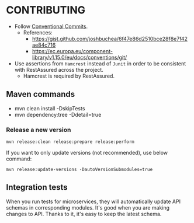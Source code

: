 # CONTRIBUTING

- Follow [Conventional Commits](https://www.conventionalcommits.org/en/v1.0.0/).
    - References:
      - https://gist.github.com/joshbuchea/6f47e86d2510bce28f8e7f42ae84c716
      - https://ec.europa.eu/component-library/v1.15.0/eu/docs/conventions/git/
- Use assertions from `Hamcrest` instead of `Junit` in order to be consistent with RestAssured across the project.
  - Hamcrest is required by RestAssured.

## Maven commands

- mvn clean install -DskipTests
- mvn dependency:tree -Ddetail=true

### Release a new version

```text
mvn release:clean release:prepare release:perform
```

If you want to only update versions (not recommended), use below command:

```text
mvn release:update-versions -DautoVersionSubmodules=true
```

## Integration tests

When you run tests for microservices,
they will automatically update API schemas in corresponding modules.
It's good when you are making changes to API.
Thanks to it, it's easy to keep the latest schema.
